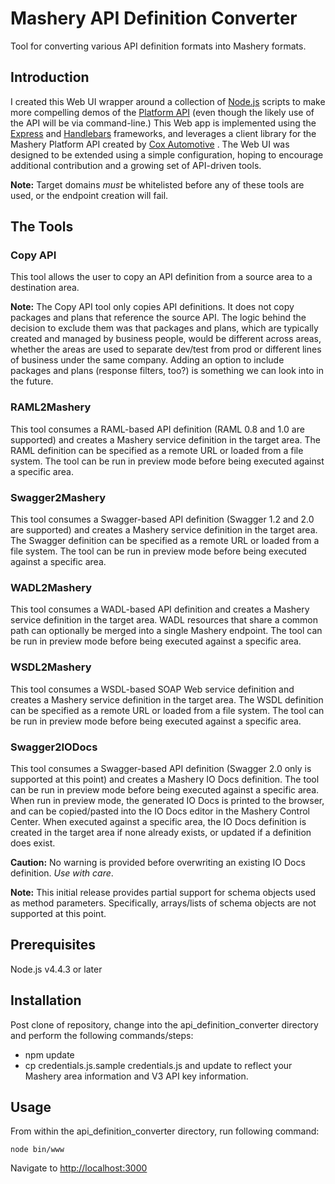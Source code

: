 # Mashery API Definition Converter
Tool for converting various API definition formats into Mashery formats.

## Introduction

I created this Web UI wrapper around a collection of [Node.js](https://nodejs.org/) scripts to make more compelling demos of the [Platform API](http://support.mashery.com/docs/read/mashery_api/30) (even though the likely use of the API will be via command-line.) This Web app is implemented using the [Express](http://expressjs.com/) and [Handlebars](http://handlebarsjs.com/) frameworks, and leverages a client library for the Mashery Platform API created by [Cox Automotive](https://github.com/Cox-Automotive/mashery) . The Web UI was designed to be extended using a simple configuration, hoping to encourage additional contribution and a growing set of API-driven tools.

**Note:** Target domains _must_ be whitelisted before any of these tools are used, or the endpoint creation will fail.

## The Tools

### Copy API

This tool allows the user to copy an API definition from a source area to a destination area.

**Note:** The Copy API tool only copies API definitions. It does not copy packages and plans that reference the source API. The logic behind the decision to exclude them was that packages and plans, which are typically created and managed by business people, would be different across areas, whether the areas are used to separate dev/test from prod or different lines of business under the same company. Adding an option to include packages and plans (response filters, too?) is something we can look into in the future.

### RAML2Mashery

This tool consumes a RAML-based API definition (RAML 0.8 and 1.0 are supported) and creates a Mashery service definition in the target area. The RAML definition can be specified as a remote URL or loaded from a file system. The tool can be run in preview mode before being executed against a specific area.

### Swagger2Mashery

This tool consumes a Swagger-based API definition (Swagger 1.2 and 2.0 are supported) and creates a Mashery service definition in the target area. The Swagger definition can be specified as a remote URL or loaded from a file system. The tool can be run in preview mode before being executed against a specific area.

### WADL2Mashery

This tool consumes a WADL-based API definition and creates a Mashery service definition in the target area. WADL resources that share a common path can optionally be merged into a single Mashery endpoint. The tool can be run in preview mode before being executed against a specific area.

### WSDL2Mashery

This tool consumes a WSDL-based SOAP Web service definition and creates a Mashery service definition in the target area.  The WSDL definition can be specified as a remote URL or loaded from a file system. The tool can be run in preview mode before being executed against a specific area.

### Swagger2IODocs

This tool consumes a Swagger-based API definition (Swagger 2.0 only is supported at this point) and creates a Mashery IO Docs definition. The tool can be run in preview mode before being executed against a specific area. When run in preview mode, the generated IO Docs is printed to the browser, and can be copied/pasted into the IO Docs editor in the Mashery Control Center. When executed against a specific area, the IO Docs definition is created in the target area if none already exists, or updated if a definition does exist.

**Caution:** No warning is provided before overwriting an existing IO Docs definition. _Use with care_.

**Note:** This initial release provides partial support for schema objects used as method parameters. Specifically, arrays/lists of schema objects are not supported at this point.

## Prerequisites

Node.js v4.4.3 or later

## Installation
Post clone of repository, change into the api_definition_converter directory and perform the following commands/steps:

* npm update
* cp credentials.js.sample credentials.js and update to reflect your Mashery area information and V3 API key information.

## Usage

From within the api_definition_converter directory, run following command:

    node bin/www

Navigate to [http://localhost:3000](http://localhost:3000)
